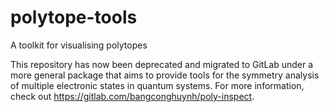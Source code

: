 # polytope-tools
A toolkit for visualising polytopes

This repository has now been deprecated and migrated to GitLab under a more general package that aims to provide tools for the symmetry analysis of multiple electronic states in quantum systems.
For more information, check out https://gitlab.com/bangconghuynh/poly-inspect.
